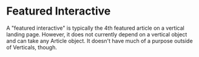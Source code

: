 Featured Interactive
====================

A "featured interactive" is typically the 4th featured article on a vertical landing page.  However, it does not currently depend on a vertical object and can take any Article object.  It doesn't have much of a purpose outside of Verticals, though.